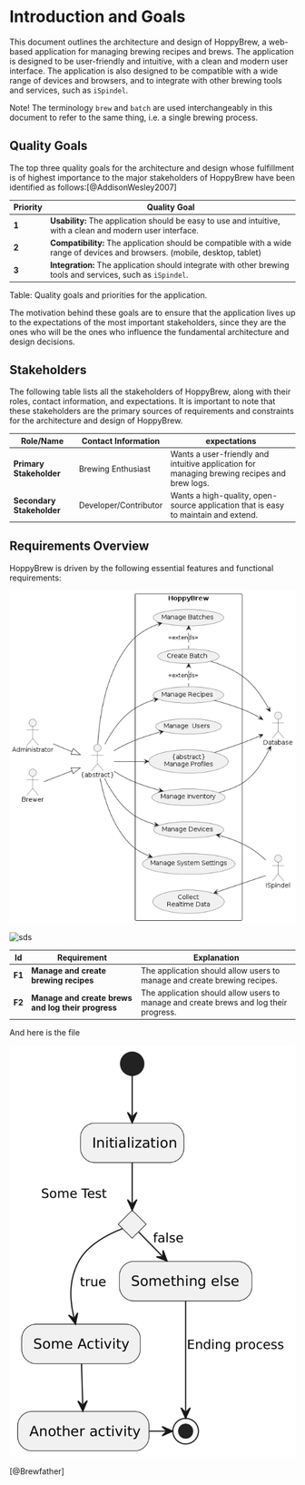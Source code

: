 # Introduction and Goals

This document outlines the architecture and design of HoppyBrew, a web-based application for managing brewing recipes and brews. The application is designed to be user-friendly and intuitive, with a clean and modern user interface. The application is also designed to be compatible with a wide range of devices and browsers, and to integrate with other brewing tools and services, such as `iSpindel`.

Note\! The terminology `brew` and `batch` are used interchangeably in this document to refer to the same thing, i.e. a single brewing process.

## Quality Goals

The top three quality goals for the architecture and design whose fulfillment is of highest importance to the major stakeholders of HoppyBrew have been identified as follows:[@AddisonWesley2007]

| **Priority**  | **Quality Goal** |
| -             | ------- |
| **1**         | **Usability:** The application should be easy to use and intuitive, with a clean and modern user interface. |
| **2**         | **Compatibility:** The application should be compatible with a wide range of devices and browsers. (mobile, desktop, tablet) |
| **3**         | **Integration:** The application should integrate with other brewing tools and services, such as `iSpindel`. |

Table: Quality goals and priorities for the application.

The motivation behind these goals are to ensure that the application lives up to the expectations of the most important stakeholders, since they are the ones who will be the ones who influence the fundamental architecture and design decisions.

## Stakeholders

The following table lists all the stakeholders of HoppyBrew, along with their roles, contact information, and expectations. It is important to note that these stakeholders are the primary sources of requirements and constraints for the architecture and design of HoppyBrew.

| **Role/Name**             | **Contact Information** | **expectations**                                                                            |
| - | - | -- |
| **Primary Stakeholder**   | Brewing Enthusiast      | Wants a user-friendly and intuitive application for managing brewing recipes and brew logs. |
| **Secondary Stakeholder** | Developer/Contributor   | Wants a high-quality, open-source application that is easy to maintain and extend.          |

## Requirements Overview

HoppyBrew is driven by the following essential features and functional requirements:

![UseCases](../images/Use-Case-Diagram-HoppyBrew.png)

![sds](/home/asbjorn/Nextcloud/repo/iu-project-software-engineering/documents/01-Conception-Phase/images/Use-Case-Diagram-HoppyBrew.png)

| **Id** | **Requirement**                                    | **Explanation**                                                                       |
| ------ | -------------------------------------------------- | ------------------------------------------------------------------------------------- |
| **F1** | **Manage and create brewing recipes**              | The application should allow users to manage and create brewing recipes.              |
| **F2** | **Manage and create brews and log their progress** | The application should allow users to manage and create brews and log their progress. |


And here is the file

![vignettes/test.png](../images/test.png)

[@Brewfather]
